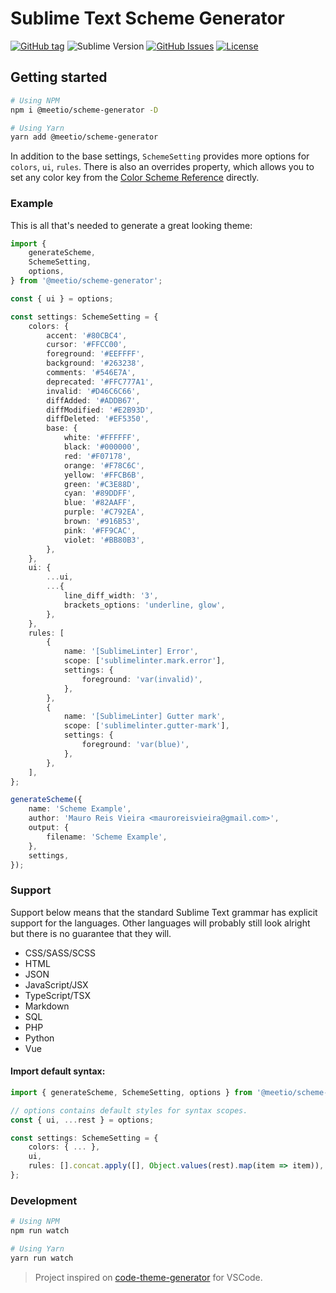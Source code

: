 # Sublime Text Scheme Generator

[![GitHub tag](https://img.shields.io/github/release/meetio-theme/scheme-generator.svg?style=for-the-badge)](https://github.com/meetio-theme/scheme-generator/releases)
![Sublime Version](https://img.shields.io/badge/built_for_sublimetext-3179-e79330?style=for-the-badge&logo=sublime-text)
[![GitHub Issues](https://img.shields.io/github/issues/meetio-theme/scheme-generator.svg?style=for-the-badge)](https://github.com/meetio-theme/scheme-generator/issues)
[![License](https://img.shields.io/badge/license-MIT-blue.svg?style=for-the-badge)](https://github.com/meetio-theme/scheme-generator/blob/master/LICENSE)

## Getting started

```bash
# Using NPM
npm i @meetio/scheme-generator -D

# Using Yarn
yarn add @meetio/scheme-generator
```

In addition to the base settings, `SchemeSetting` provides more options for `colors`, `ui`, `rules`.
There is also an overrides property, which allows you to set any color key from the [Color Scheme Reference](https://www.sublimetext.com/docs/3/color_schemes.html) directly.

### Example

This is all that's needed to generate a great looking theme:

```ts
import {
    generateScheme,
    SchemeSetting,
    options,
} from '@meetio/scheme-generator';

const { ui } = options;

const settings: SchemeSetting = {
    colors: {
        accent: '#80CBC4',
        cursor: '#FFCC00',
        foreground: '#EEFFFF',
        background: '#263238',
        comments: '#546E7A',
        deprecated: '#FFC777A1',
        invalid: '#D46C6C66',
        diffAdded: '#ADDB67',
        diffModified: '#E2B93D',
        diffDeleted: '#EF5350',
        base: {
            white: '#FFFFFF',
            black: '#000000',
            red: '#F07178',
            orange: '#F78C6C',
            yellow: '#FFCB6B',
            green: '#C3E88D',
            cyan: '#89DDFF',
            blue: '#82AAFF',
            purple: '#C792EA',
            brown: '#916B53',
            pink: '#FF9CAC',
            violet: '#BB80B3',
        },
    },
    ui: {
        ...ui,
        ...{
            line_diff_width: '3',
            brackets_options: 'underline, glow',
        },
    },
    rules: [
        {
            name: '[SublimeLinter] Error',
            scope: ['sublimelinter.mark.error'],
            settings: {
                foreground: 'var(invalid)',
            },
        },
        {
            name: '[SublimeLinter] Gutter mark',
            scope: ['sublimelinter.gutter-mark'],
            settings: {
                foreground: 'var(blue)',
            },
        },
    ],
};

generateScheme({
    name: 'Scheme Example',
    author: 'Mauro Reis Vieira <mauroreisvieira@gmail.com>',
    output: {
        filename: 'Scheme Example',
    },
    settings,
});
```

### Support

Support below means that the standard Sublime Text grammar has explicit support for the languages.
Other languages will probably still look alright but there is no guarantee that they will.

-   CSS/SASS/SCSS
-   HTML
-   JSON
-   JavaScript/JSX
-   TypeScript/TSX
-   Markdown
-   SQL
-   PHP
-   Python
-   Vue

#### Import default syntax:

```ts
import { generateScheme, SchemeSetting, options } from '@meetio/scheme-generator';

// options contains default styles for syntax scopes.
const { ui, ...rest } = options;

const settings: SchemeSetting = {
    colors: { ... },
    ui,
    rules: [].concat.apply([], Object.values(rest).map(item => item)),
};
```


### Development

```bash
# Using NPM
npm run watch

# Using Yarn
yarn run watch
```

> Project inspired on [code-theme-generator](https://github.com/moxer-theme/code-theme-generator) for VSCode.
